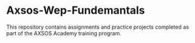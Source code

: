 # Axsos-Wep-Fundemantals
This repository contains assignments and practice projects completed as part of the AXSOS Academy training program.
